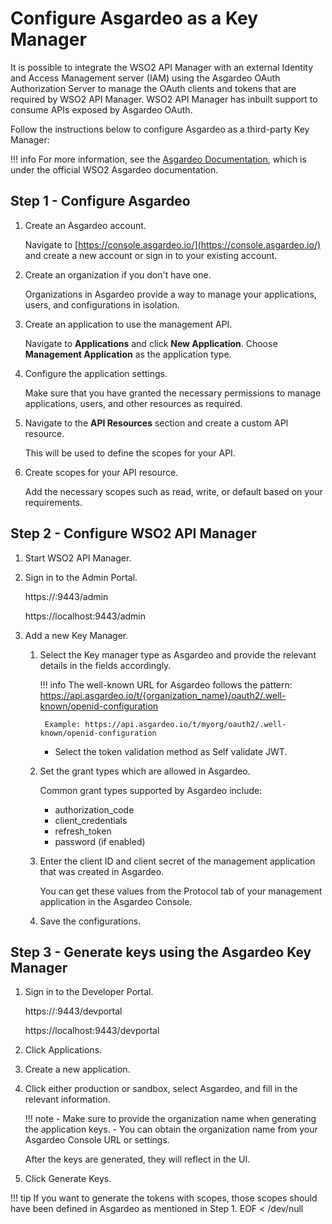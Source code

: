 # Configure Asgardeo as a Key Manager

It is possible to integrate the WSO2 API Manager with an external Identity and Access Management server (IAM) using the Asgardeo OAuth Authorization Server to manage the OAuth clients and tokens that are required by WSO2 API Manager. WSO2 API Manager has inbuilt support to consume APIs exposed by Asgardeo OAuth.

Follow the instructions below to configure Asgardeo as a third-party Key Manager:

\!\!\! info
    For more information, see the [Asgardeo Documentation](https://wso2.com/asgardeo/docs/), which is under the official WSO2 Asgardeo documentation.

## Step 1 - Configure Asgardeo

1. Create an Asgardeo account.
     
     Navigate to [https://console.asgardeo.io/](https://console.asgardeo.io/) and create a new account or sign in to your existing account.

2. Create an organization if you don't have one.

     Organizations in Asgardeo provide a way to manage your applications, users, and configurations in isolation.

3. Create an application to use the management API.

     Navigate to **Applications** and click **New Application**. Choose **Management Application** as the application type.

4. Configure the application settings.

     Make sure that you have granted the necessary permissions to manage applications, users, and other resources as required.

5. Navigate to the **API Resources** section and create a custom API resource.

     This will be used to define the scopes for your API.

6. Create scopes for your API resource.

     Add the necessary scopes such as read, write, or default based on your requirements.

## Step 2 - Configure WSO2 API Manager

1. Start WSO2 API Manager.

2. Sign in to the Admin Portal.

     https://<hostname>:9443/admin

     https://localhost:9443/admin

3. Add a new Key Manager.

    1. Select the Key manager type as Asgardeo and provide the relevant details in the fields accordingly.

        \!\!\! info
            The well-known URL for Asgardeo follows the pattern: https://api.asgardeo.io/t/{organization_name}/oauth2/.well-known/openid-configuration

            Example: https://api.asgardeo.io/t/myorg/oauth2/.well-known/openid-configuration

         - Select the token validation method as Self validate JWT.

     2. Set the grant types which are allowed in Asgardeo.

         Common grant types supported by Asgardeo include:
         - authorization_code
         - client_credentials
         - refresh_token
         - password (if enabled)

     3. Enter the client ID and client secret of the management application that was created in Asgardeo.

         You can get these values from the Protocol tab of your management application in the Asgardeo Console.

     4. Save the configurations.

## Step 3 - Generate keys using the Asgardeo Key Manager

1. Sign in to the Developer Portal.

     https://<hostname>:9443/devportal

     https://localhost:9443/devportal

2. Click Applications.

3. Create a new application.

4. Click either production or sandbox, select Asgardeo, and fill in the relevant information.
    
    \!\!\! note
        - Make sure to provide the organization name when generating the application keys.
        - You can obtain the organization name from your Asgardeo Console URL or settings.

     After the keys are generated, they will reflect in the UI.
    
5. Click Generate Keys.

\!\!\! tip
     If you want to generate the tokens with scopes, those scopes should have been defined in Asgardeo as mentioned in Step 1.
EOF < /dev/null